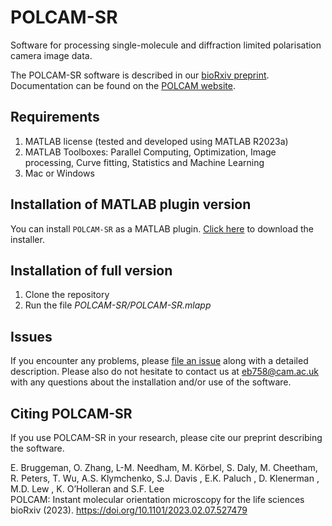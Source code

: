 # POLCAM-SR

Software for processing single-molecule and diffraction limited polarisation camera image data.

The POLCAM-SR software is described in our [bioRxiv preprint](https://doi.org/10.1101/2023.02.07.527479). Documentation can be found on the [POLCAM website](https://theleelab.github.io/POLCAM-site/software_polcam_sr).

## Requirements

1. MATLAB license (tested and developed using MATLAB R2023a)
2. MATLAB Toolboxes: Parallel Computing, Optimization, Image processing, Curve fitting, Statistics and Machine Learning
3. Mac or Windows

## Installation of MATLAB plugin version

You can install `POLCAM-SR` as a MATLAB plugin. [Click here](https://github.com/ezrabru/POLCAM-SR/raw/main/POLCAM-SR/POLCAM-SR.mlappinstall) to download the installer.

## Installation of full version

1. Clone the repository
2. Run the file _POLCAM-SR/POLCAM-SR.mlapp_

## Issues

If you encounter any problems, please [file an issue](https://github.com/ezrabru/POLCAM-SR/issues) along with a detailed description.
Please also do not hesitate to contact us at eb758@cam.ac.uk with any questions about the installation and/or use of the software.

## Citing POLCAM-SR

If you use POLCAM-SR in your research, please cite our preprint describing the software.

E. Bruggeman, O. Zhang, L-M. Needham, M. Körbel, S. Daly, M. Cheetham, R. Peters, T. Wu, A.S. Klymchenko, S.J. Davis , E.K. Paluch , D. Klenerman , M.D. Lew , K. O’Holleran and S.F. Lee <br> 
POLCAM: Instant molecular orientation microscopy for the life sciences <br>
bioRxiv (2023). https://doi.org/10.1101/2023.02.07.527479

